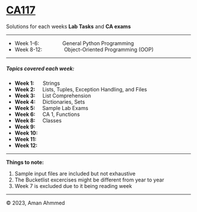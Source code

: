 # [CA117](https://ca117.computing.dcu.ie/)

Solutions for each weeks **Lab Tasks** and **CA exams**

---

* Week 1-6: 	&emsp;&emsp;&emsp;&emsp;&nbsp;General Python Programming
* Week 8-12:	&emsp;&emsp;&emsp;&emsp;Object-Oriented Programming (OOP)

---

##### Topics covered each week:

* **Week 1:**		&nbsp;&nbsp;&nbsp;&nbsp;&nbsp;Strings
* **Week 2:**		&nbsp;&nbsp;&nbsp;&nbsp;Lists, Tuples, Exception Handling, and Files
* **Week 3:**		&nbsp;&nbsp;&nbsp;&nbsp;List Comprehension
* **Week 4:**		&nbsp;&nbsp;&nbsp;&nbsp;Dictionaries, Sets
* **Week 5:**		&nbsp;&nbsp;&nbsp;&nbsp;Sample Lab Exams
* **Week 6:**		&nbsp;&nbsp;&nbsp;&nbsp;CA 1, Functions
* **Week 8:**		&nbsp;&nbsp;&nbsp;&nbsp;Classes
* **Week 9:**
* **Week 10:**
* **Week 11:**
* **Week 12:**

---

**Things to note:**

1. Sample input files are included but not exhaustive
2. The Bucketlist excercises might be different from year to year
3. Week 7 is excluded due to it being reading week

---

© 2023, Aman Ahmmed

